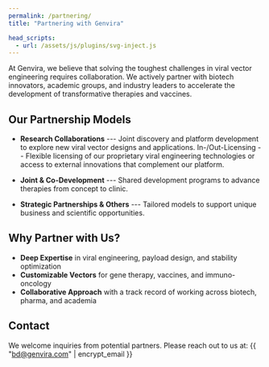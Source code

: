 ```yaml
---
permalink: /partnering/
title: "Partnering with Genvira"

head_scripts:
  - url: /assets/js/plugins/svg-inject.js
---
```


At Genvira, we believe that solving the toughest challenges in viral vector engineering requires collaboration. We actively partner with biotech innovators, academic groups, and industry leaders to accelerate the development of transformative therapies and vaccines.

## Our Partnership Models

- **Research Collaborations** --- Joint discovery and platform development to explore new viral vector designs and applications.
In-/Out-Licensing -- Flexible licensing of our proprietary viral engineering technologies or access to external innovations that complement our platform.

- **Joint & Co-Development** --- Shared development programs to advance therapies from concept to clinic.

- **Strategic Partnerships & Others** --- Tailored models to support unique business and scientific opportunities.

## Why Partner with Us?

- **Deep Expertise** in viral engineering, payload design, and stability optimization
- **Customizable Vectors** for gene therapy, vaccines, and immuno-oncology
- **Collaborative Approach** with a track record of working across biotech, pharma, and academia

## Contact

We welcome inquiries from potential partners. Please reach out to us at: <a Dhs1ewcqvT="1">{{ "bd@genvira.com" | encrypt_email }}<a>
